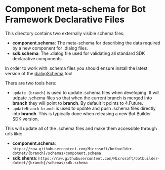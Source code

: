 # Component meta-schema for Bot Framework Declarative Files
This directory contains two externally visible schema files:
* __component.schema__: The meta-schema for describing the data required by a new component for .dialog files.  
* __sdk.schema__: The .dialog file used for validating all standard SDK declarative components.

In order to work with .schema files you should ensure install the latest version of the [dialogSchema](https://github.com/microsoft/botbuilder-tools/tree/V.Future/packages/DialogSchema) tool.

There are two tools here:
* `update [branch]` is used to update .schema files when developing.  It will udpate .schema files so that when the current branch is merged into __branch__ they will point to __branch__.  By default it points to 4.Future.
* `updateBranch branch` is used to update and push .schema files directly into __branch__.  This is typically done when releasing a new Bot Builder SDK version.

This will update all of the .schema files and make them accessible through urls like:
 * __component.schema__: `https://raw.githubusercontent.com/Microsoft/botbuilder-dotnet/{branch}/schemas/component.schema` 
 * __sdk.shema__: `https://raw.githubusercontent.com/Microsoft/botbuilder-dotnet/{branch}/schemas/sdk.schema`

